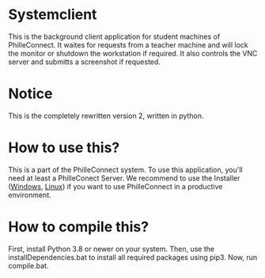 # Systemclient
This is the background client application for student machines of PhilleConnect. It waites for requests from a teacher machine and will lock the monitor or shutdown the workstation if required. It also controls the VNC server and submitts a screenshot if requested.

# Notice
This is the completely rewritten version 2, written in python.

# How to use this?
This is a part of the PhilleConnect system. To use this application, you'll need at least a PhilleConect Server. We recommend to use the Installer ([Windows](https://github.com/philleconnect/ClientSetup-Windows/releases), [Linux](https://github.com/philleconnect/ClientSetup-Linux/releases)) if you want to use PhilleConnect in a productive environment.

# How to compile this?
First, install Python 3.8 or newer on your system. Then, use the installDependencies.bat to install all required packages using pip3. Now, run compile.bat.
